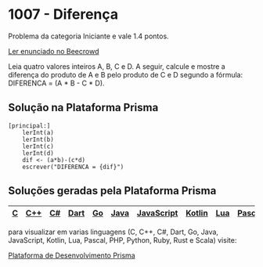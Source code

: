 # 1007 - Diferença

Problema da categoria Iniciante e vale 1.4 pontos.

[Ler enunciado no Beecrowd](https://www.beecrowd.com.br/judge/en/problems/view/1007)


Leia quatro valores inteiros A, B, C e D. A seguir, calcule e mostre a diferença do produto de A e B pelo produto de C e D segundo a fórmula: DIFERENCA = (A * B - C * D).

## Solução na Plataforma Prisma
``` 
[principal:]
    lerInt(a)
    lerInt(b)
    lerInt(c)
    lerInt(d)
    dif <- (a*b)-(c*d)
    escrever("DIFERENCA = {dif}")
```

## Soluções geradas pela Plataforma Prisma

|[C](https://www.prisma.dev.br/tela-demo-transpilado.html?idDemo=1007&categoria=Iniciante&idTarget=1)|[C++](https://www.prisma.dev.br/tela-demo-transpilado.html?idDemo=1007&categoria=Iniciante&idTarget=2)|[C#](https://www.prisma.dev.br/tela-demo-transpilado.html?idDemo=1007&categoria=Iniciante&idTarget=3)|[Dart](https://www.prisma.dev.br/tela-demo-transpilado.html?idDemo=1007&categoria=Iniciante&idTarget=4)|[Go](https://www.prisma.dev.br/tela-demo-transpilado.html?idDemo=1007&categoria=Iniciante&idTarget=5)|[Java](https://www.prisma.dev.br/tela-demo-transpilado.html?idDemo=1007&categoria=Iniciante&idTarget=6)|[JavaScript](https://www.prisma.dev.br/tela-demo-transpilado.html?idDemo=1007&categoria=Iniciante&idTarget=7)|[Kotlin](https://www.prisma.dev.br/tela-demo-transpilado.html?idDemo=1007&categoria=Iniciante&idTarget=8)|[Lua](https://www.prisma.dev.br/tela-demo-transpilado.html?idDemo=1007&categoria=Iniciante&idTarget=9)|[Pascal](https://www.prisma.dev.br/tela-demo-transpilado.html?idDemo=1007&categoria=Iniciante&idTarget=10)|[PHP](https://www.prisma.dev.br/tela-demo-transpilado.html?idDemo=1007&categoria=Iniciante&idTarget=11)|[Python](https://www.prisma.dev.br/tela-demo-transpilado.html?idDemo=1007&categoria=Iniciante&idTarget=12)|[Ruby](https://www.prisma.dev.br/tela-demo-transpilado.html?idDemo=1007&categoria=Iniciante&idTarget=13)|[Rust](https://www.prisma.dev.br/tela-demo-transpilado.html?idDemo=1007&categoria=Iniciante&idTarget=14)|[Scala](https://www.prisma.dev.br/tela-demo-transpilado.html?idDemo=1007&categoria=Iniciante&idTarget=15)|
 --- | --- | --- | --- | --- | --- | --- | --- | --- | --- | --- | --- | --- | --- | --- |

para visualizar em varias linguagens (C, C++, C#, Dart, Go, Java, JavaScript, Kotlin, Lua, Pascal, PHP, Python, Ruby, Rust e Scala) visite:

[Plataforma de Desenvolvimento Prisma](https://www.prisma.dev.br/tela-demo.html?idDemo=1007&categoria=Iniciante)
